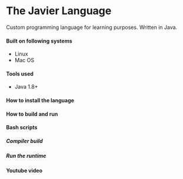 # The Javier Language

Custom programming language for learning purposes. Written in Java.


#### Built on following systems
* Linux
* Mac OS



#### Tools used
* Java 1.8+



#### How to install the language




#### How to build and run




#### Bash scripts


##### Compiler build


##### Run the runtime



#### Youtube video
